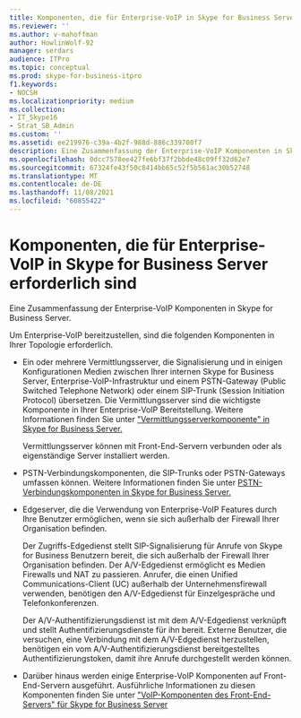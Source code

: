 ```yaml
---
title: Komponenten, die für Enterprise-VoIP in Skype for Business Server erforderlich sind
ms.reviewer: ''
ms.author: v-mahoffman
author: HowlinWolf-92
manager: serdars
audience: ITPro
ms.topic: conceptual
ms.prod: skype-for-business-itpro
f1.keywords:
- NOCSH
ms.localizationpriority: medium
ms.collection:
- IT_Skype16
- Strat_SB_Admin
ms.custom: ''
ms.assetid: ee219976-c39a-4b2f-988d-886c339700f7
description: Eine Zusammenfassung der Enterprise-VoIP Komponenten in Skype for Business Server.
ms.openlocfilehash: 0dcc7578ee427fe6bf37f2bbde48c09ff32d62e7
ms.sourcegitcommit: 67324fe43f50c8414bb65c52f5b561ac30b52748
ms.translationtype: MT
ms.contentlocale: de-DE
ms.lasthandoff: 11/08/2021
ms.locfileid: "60855422"
---
```

# <a name="components-required-for-enterprise-voice-in-skype-for-business-server"></a>Komponenten, die für Enterprise-VoIP in Skype for Business Server erforderlich sind
 
Eine Zusammenfassung der Enterprise-VoIP Komponenten in Skype for Business Server.
  
Um Enterprise-VoIP bereitzustellen, sind die folgenden Komponenten in Ihrer Topologie erforderlich. 
  
- Ein oder mehrere Vermittlungsserver, die Signalisierung und in einigen Konfigurationen Medien zwischen Ihrer internen Skype for Business Server, Enterprise-VoIP-Infrastruktur und einem PSTN-Gateway (Public Switched Telephone Network) oder einem SIP-Trunk (Session Initiation Protocol) übersetzen. Die Vermittlungsserver sind die wichtigste Komponente in Ihrer Enterprise-VoIP Bereitstellung. Weitere Informationen finden Sie unter ["Vermittlungsserverkomponente" in Skype for Business Server.](mediation-server.md)
    
    Vermittlungsserver können mit Front-End-Servern verbunden oder als eigenständige Server installiert werden.
    
- PSTN-Verbindungskomponenten, die SIP-Trunks oder PSTN-Gateways umfassen können. Weitere Informationen finden Sie unter [PSTN-Verbindungskomponenten in Skype for Business Server.](pstn-connectivity.md)
    
- Edgeserver, die die Verwendung von Enterprise-VoIP Features durch Ihre Benutzer ermöglichen, wenn sie sich außerhalb der Firewall Ihrer Organisation befinden. 
    
    Der Zugriffs-Edgedienst stellt SIP-Signalisierung für Anrufe von Skype for Business Benutzern bereit, die sich außerhalb der Firewall Ihrer Organisation befinden. Der A/V-Edgedienst ermöglicht es Medien Firewalls und NAT zu passieren. Anrufer, die einen Unified Communications-Client (UC) außerhalb der Unternehmensfirewall verwenden, benötigen den A/V-Edgedienst für Einzelgespräche und Telefonkonferenzen.
    
    Der A/V-Authentifizierungsdienst ist mit dem A/V-Edgedienst verknüpft und stellt Authentifizierungsdienste für ihn bereit. Externe Benutzer, die versuchen, eine Verbindung mit dem A/V-Edgedienst herzustellen, benötigen ein vom A/V-Authentifizierungsdienst bereitgestelltes Authentifizierungstoken, damit ihre Anrufe durchgestellt werden können.
    
- Darüber hinaus werden einige Enterprise-VoIP Komponenten auf Front-End-Servern ausgeführt. Ausführliche Informationen zu diesen Komponenten finden Sie unter ["VoIP-Komponenten des Front-End-Servers" für Skype for Business Server](front-end-server-voip.md)
    

